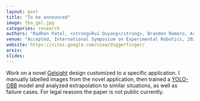 ```yaml
---
layout: post
title: "To be announced"
image: tba_gel.jpg 
categories: research
authors: "Radhen Patel, <strong>Rui Ouyang</strong>, Branden Romero, Achu Wilson, Edward Adelson"
venue: "Accepted, International Symposium on Experimental Robotics, 2020"
website: https://sites.google.com/view/diggerfinger/
arxiv: 
slides: 
---
```


Work on a novel [Gelsight](http://people.csail.mit.edu/kimo/gelsight/) design customized to a specific application. I manually labelled images from the novel application, then trained a [YOLO-OBB](https://github.com/heshameraqi/yolo-obb-roadway-features-OLD/) model and analyzed extrapolation to similar situations, as well as failure cases. For legal reasons the paper is not public currently.
